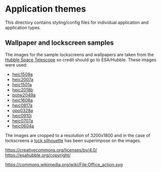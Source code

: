 # Application themes

This directory contains styling/config files for individual application and application types.

<!--The main purpose of this file is to be able to add the application-theme directory without any themes in it-->

## Wallpaper and lockscreen samples

The images for the sample lockscreens and wallpapers are taken from the
[Hubble Space Telescope](https://esahubble.org/images/?) so credit should go to
ESA/Hubble. These images were used:

- [heic1509a](https://esahubble.org/images/heic1509a/)
- [heic2007a](https://esahubble.org/images/heic2007a/)
- [heic1501a](https://esahubble.org/images/heic1501a/)
- [heic2018b](https://cdn.spacetelescope.org/archives/images/large/heic2018b.jpg)
- [potw2049a](https://esahubble.org/images/potw2049a/)
- [heic1608a](https://cdn.spacetelescope.org/archives/images/publicationjpg/heic1608a.jpg)
- [heic0817a](https://esahubble.org/images/heic0817a/)
- [opo0328a](https://esahubble.org/images/opo0328a/)
- [heic0910i](https://esahubble.org/images/heic0910i/)
- [heic0707a](https://esahubble.org/images/heic0707a/)
- [heic0604a](https://esahubble.org/images/heic0604a/)

The images are cropped to a resolution of 3200x1800 and in the case of
lockscreens a [lock silhouette](https://commons.wikimedia.org/wiki/File:Office_action.svg)
has been superimpose on the images.

https://creativecommons.org/licenses/by/4.0/
https://esahubble.org/copyright/

https://commons.wikimedia.org/wiki/File:Office_action.svg
